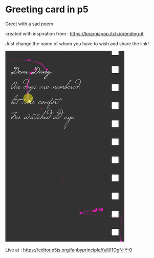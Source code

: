 # Greeting card in p5

Greet with a sad poem

created with inspiration from : https://knarniapop.itch.io/ending-it

Just change the name of whom you have to wish and share the link!

![wish](wish.gif)

Live at : https://editor.p5js.org/fanbyprinciple/full/I1OgN-Y-0